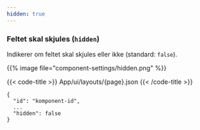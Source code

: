 ```yaml
---
hidden: true
---
```


<!-- begin intro -->
### Feltet skal skjules (`hidden`)

Indikerer om feltet skal skjules eller ikke (standard: `false`).

<!-- end intro -->


<!-- begin asd -->

{{% image file="component-settings/hidden.png" %}}

<!-- end asd -->


<!-- begin code -->

{{< code-title >}}
App/ui/layouts/{page}.json
{{< /code-title >}}

```json{hl_lines="4"}
{
  "id": "komponent-id",
  ...
  "hidden": false
}
```

<!-- end code -->


<!-- begin more -->


<!-- end more -->